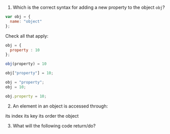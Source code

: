 1. Which is the correct syntax for adding a new property to the object `obj`?
```js
var obj = {
  name: "object"
};
```
Check all that apply:

```js
obj = {
  property : 10
};
```
```js
obj(property) = 10
```
```js
obj["property"] = 10;
```
```js
obj = "property";
obj = 10;
```
```js
obj.property = 10;
```
2. An element in an object is accessed through:

its index
its key
its order
the object

3. What will the following code return/do?

